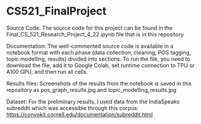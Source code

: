 # CS521_FinalProject

Source Code: The source code for this project can be found in the Final_CS_521_Research_Project_4_22.ipynb file that is in this repository

Documentation: The well-commented source code is available in a notebook format with each phase (data collection, cleaning, POS tagging, topic modelling, results) divided into sections. To run the file, you need to download the file, add it to Google Colab, set runtime connection to TPU or A100 GPU, and then run all cells. 

Results files: Screenshots of the results from the notebook is saved in this repository as pos_graph_results.jpg and topic_modelling_results.jpg

Dataset: For the preliminary results, I used data from the IndiaSpeaks subreddit which was accessible through this corpus: https://convokit.cornell.edu/documentation/subreddit.html
